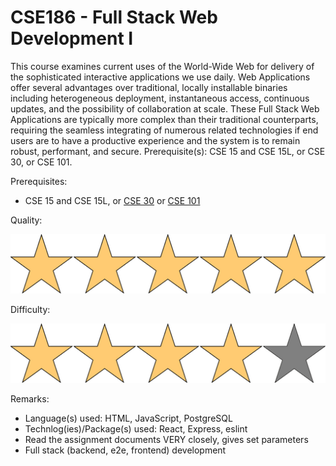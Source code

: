 # CSE186 - Full Stack Web Development I

This course examines current uses of the World-Wide Web for delivery of the sophisticated interactive applications we use daily. Web Applications offer several advantages over traditional, locally installable binaries including heterogeneous deployment, instantaneous access, continuous updates, and the possibility of collaboration at scale. These Full Stack Web Applications are typically more complex than their traditional counterparts, requiring the seamless integrating of numerous related technologies if end users are to have a productive experience and the system is to remain robust, performant, and secure. Prerequisite(s): CSE 15 and CSE 15L, or CSE 30, or CSE 101.

Prerequisites:

- CSE 15 and CSE 15L, or [CSE 30](CSE30.md) or [CSE 101](CSE101.md)

Quality: 

![](../Media/5star.png)

Difficulty: 

![](../Media/4star.png)

Remarks:

- Language(s) used: HTML, JavaScript, PostgreSQL
- Technlog(ies)/Package(s) used: React, Express, eslint
- Read the assignment documents VERY closely, gives set parameters
- Full stack (backend, e2e, frontend) development